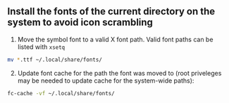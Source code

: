 ## Install the fonts of the current directory on the system to avoid icon scrambling
1. Move the symbol font to a valid X font path. Valid font paths can be listed with `xsetq`
```sh
mv *.ttf ~/.local/share/fonts/
```
2. Update font cache for the path the font was moved to (root priveleges may be needed to update cache for the system-wide paths):
```sh
fc-cache -vf ~/.local/share/fonts/
```


